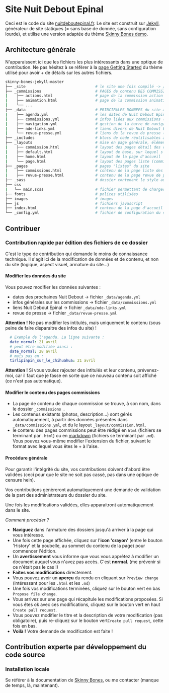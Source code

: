 # Site Nuit Debout Epinal

Ceci est le code du site [nuitdeboutepinal.fr](http://www.nuitdeboutepinal.fr/). Le site est construit sur [Jekyll](http://jekyllrb.com/), générateur de site statiques (= sans base de donnée, sans configuration lourde), et utilise une version adaptée du thème [Skinny Bones demo](http://mmistakes.github.io/skinny-bones-jekyll/).


## Architecture générale

N'apparaissent ici que les fichiers les plus intéressants dans une optique de contribution. Ne pas hésitez à se référer à la [page Getting Started](https://mmistakes.github.io/skinny-bones-jekyll/getting-started/) du thème utilisé pour avoir + de détails sur les autres fichiers.

``` bash
skinny-bones-jekyll-master
├── _site                               # le site une fois compilé -> /!\ ne pas modifier ici, ce sera écrasé !
├── _commissions                        # PAGES de contenu DES COMMISSIONS
|    ├── actions.html                   # page de la commission action
|    ├── animation.html                 # page de la commission animation
|    └── ...
├── _data                               # PRINCIPALES DONNEES du site au format yaml
|    ├── agenda.yml                     # les dates de Nuit Debout Epinal (page d'accueil)
|    ├── commissions.yml                # infos liées aux commissions (pages commissions)
|    ├── navigation.yml                 # gestion de la barre de navigation (layout)
|    ├── nde-links.yml                  # liens divers de Nuit Debout Epinal (page d'accueil)
|    └── revue-presse.yml               # liens de la revue de presse (page revue de presse)
├── _includes                           # blocs de code réutilisables ailleurs
├── _layouts                            # mise en page générale, éléments récurrents autour du contenu
|    ├── commission.html                # layout des pages détail des commissions
|    ├── default.html                   # layout de base, sur lequel s'appuie les autres layouts
|    ├── home.html                      # layout de la page d'accueil
|    └── page.html                      # layout des pages liste (commissions, revue de presse...)
├── _pages                              # pages "listes" du site
|    ├── commissions.html               # contenu de la page liste des commissions (/commissions/)
|    ├── revue-presse.html              # contenu de la page revue de presse (/revue-presse/)
├── _sass                               # dossier contenant le style au format sass
├── css
|   └── main.scss                       # fichier permettant de charger tous les autres morceaux de css (sass)
├── fonts                               # polices utilisées
├── images                              # images
├── js                                  # fichiers javascript
├── index.html                          # contenu de la page d'accueil
└── _config.yml                         # fichier de configuration du site
```


## Contribuer

### Contribution rapide par édition des fichiers de ce dossier

C'est le type de contribution qui demande le moins de connaissance technique.
Il s'agit ici de la modification de données et de contenu, et non du site (logique, aspect visuel, armature du site...)

#### Modifier les données du site

Vous pouvez modifier les données suivantes :

- dates des prochaines Nuit Debout    -> fichier `_data/agenda.yml`
- infos générales sur les commissions -> fichier `_data/commissions.yml`
- liens Nuit Debout Epinal            -> fichier `_data/nde-links.yml`
- revue de presse                     -> fichier `_data/revue-presse.yml`

**Attention !** Ne pas modifier les intitulés, mais uniquement le contenu (sous peine de faire disparaitre des infos du site) !

```yaml
  # Exemple de l'agenda. La ligne suivante :
  date_normal: 21 avril
  # peut être modifiée ainsi :
  date_normal: 28 avril
  # mais pas en :
  tirlipinpin_sur_le_chihuahua: 21 avril
```

**Attention !** Si vous voulez rajouter des intitulés et leur contenu, prévenez-moi, car il faut que je fasse en sorte que ce nouveau contenu soit affiché (ce n'est pas automatique).

#### Modifier le contenu des pages commissions

- La page de contenu de chaque commission se trouve, à son nom, dans le dossier `_commissions `.
- Les contenus existants (photos, description...) sont gérés automatiquement, à partir des données présentes dans `_data/commissions.yml`, et du le layout `_layout/commission.html`.
- le contenu des pages commissions peut être rédigé en `html` (fichiers se terminant par `.html`) ou en [markdown](https://fr.wikipedia.org/wiki/Markdown) (fichiers se terminant par `.md`). Vous pouvez vous-même modifier l'extension du fichier, suivant le format avec lequel vous êtes le + à l'aise.

#### Procédure générale

Pour garantir l'intégrité du site, vos contributions doivent d'abord être validées (ceci pour que le site ne soit pas cassé, pas dans une optique de censure hein).

Vos contributions génèreront automatiquement une demande de validation de la part des administrateurs du dossier du site.

Une fois les modifications validées, elles apparaitront automatiquement dans le site.

*Comment procéder ?*

- **Naviguez** dans l'armature des dossiers jusqu'à arriver à la page qui vous intéresse.
- Une fois cette page affichée, cliquez sur l'**icon 'crayon'** (entre le bouton 'History' et la poubelle, au sommet du contenu de la page) pour commencer l'édition.
- Un **avertissement** vous informe que vous vous apprêtez à modifier un document auquel vous n'avez pas accès. C'est **normal**. (me prévenir si ce n'était pas le cas !)
- **Faites vos modifications** directement.
- Vous pouvez avoir un **aperçu** du rendu en cliquant sur `Preview change` (intéressant pour les `.html` et les `.md`)
- Une fois vos modifications terminées, cliquez sur le bouton vert en bas `Propose file change`.
- Vous arrivez sur une page qui récapitule les modifications proposées. Si vous êtes ok avec ces modifications, cliquez sur le bouton vert en haut `Create pull request`.
- Vous pouvez modifier le titre et la description de votre modification (pas obligatoire), puis re-cliquez sur le bouton vert`Create pull request`, cette fois en bas.
- **Voilà !** Votre demande de modification est faite !

## Contribution experte par développement du code source

### Installation locale

Se référer à la documentation de [Skinny Bones](https://mmistakes.github.io/skinny-bones-jekyll/), ou me contacter (manque de temps, là, maintenant).
